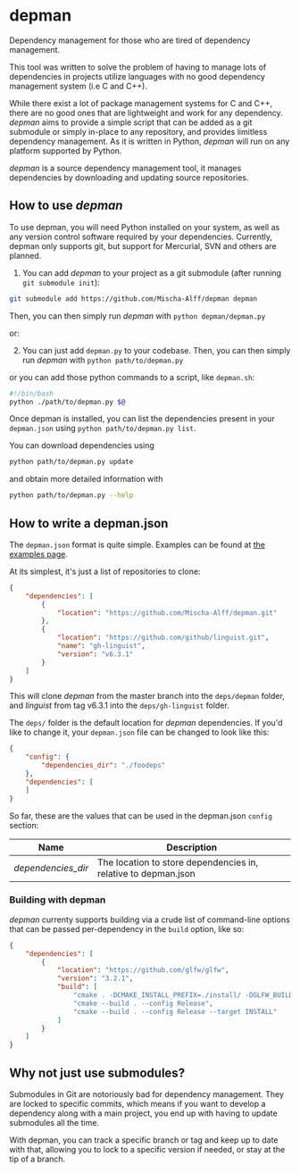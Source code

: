 # depman
Dependency management for those who are tired of dependency management.

This tool was written to solve the problem of having to manage lots of dependencies in projects utilize languages with no good dependency management system (i.e C and C++).

While there exist a lot of package management systems for C and C++, there are no good ones that are lightweight and work for any dependency. *depman* aims to provide a simple script that can be added as a git submodule or simply in-place to any repository, and provides limitless dependency management. As it is written in Python, *depman* will run on any platform supported by Python.

*depman* is a source dependency management tool, it manages dependencies by downloading and updating source repositories.

## How to use *depman*

To use depman, you will need Python installed on your system, as well as any version control software required by your dependencies. Currently, depman only supports git, but support for Mercurial, SVN and others are planned.

1. You can add *depman* to your project as a git submodule (after running `git submodule init`):
```bash
git submodule add https://github.com/Mischa-Alff/depman depman
```
Then, you can then simply run *depman* with `python depman/depman.py`

or:

2. You can just add `depman.py` to your codebase.
Then, you can then simply run *depman* with `python path/to/depman.py`

or you can add those python commands to a script, like `depman.sh`:
```bash
#!/bin/bash
python ./path/to/depman.py $@
```

Once depman is installed, you can list the dependencies present in your `depman.json` using `python path/to/depman.py list`.

You can download dependencies using
```bash
python path/to/depman.py update
```

and obtain more detailed information with
```bash
python path/to/depman.py --help
```

## How to write a depman.json

The `depman.json` format is quite simple. Examples can be found at [the examples page](./examples/).

At its simplest, it's just a list of repositories to clone:
```json
{
	"dependencies": [
		{
			"location": "https://github.com/Mischa-Alff/depman.git"
		},
		{
			"location": "https://github.com/github/linguist.git",
			"name": "gh-linguist",
			"version": "v6.3.1"
		}
	]
}
```

This will clone *depman* from the master branch into the `deps/depman` folder, and *linguist* from tag v6.3.1 into the `deps/gh-linguist` folder.

The `deps/` folder is the default location for *depman* dependencies. If you'd like to change it, your `depman.json` file can be changed to look like this:
```json
{
	"config": {
		"dependencies_dir": "./foodeps"
	},
	"dependencies": [
	]
}
```

So far, these are the values that can be used in the depman.json `config` section:

| Name               | Description                                                    |
| ------------------ | -------------------------------------------------------------- |
| *dependencies_dir* | The location to store dependencies in, relative to depman.json |

### Building with depman

*depman* currenty supports building via a crude list of command-line options that can be passed per-dependency in the `build` option, like so:
```json
{
	"dependencies": [
		{
			"location": "https://github.com/glfw/glfw",
			"version": "3.2.1",
			"build": [
				"cmake . -DCMAKE_INSTALL_PREFIX=./install/ -DGLFW_BUILD_EXAMPLES=OFF -DGLFW_BUILD_TESTS=OFF -DGLFW_BUILD_DOCS=OFF",
				"cmake --build . --config Release",
				"cmake --build . --config Release --target INSTALL"
			]
		}
	]
}
```

## Why not just use submodules?

Submodules in Git are notoriously bad for dependency management. They are locked to specific commits, which means if you want to develop a dependency along with a main project, you end up with having to update submodules all the time.

With depman, you can track a specific branch or tag and keep up to date with that, allowing you to lock to a specific version if needed, or stay at the tip of a branch.
